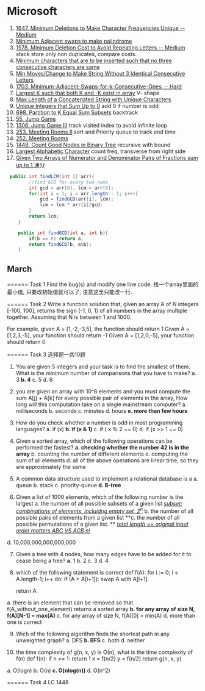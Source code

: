 # Microsoft

1. [1647. Minimum Deletions to Make Character Frequencies Unique -- Medium](https://leetcode.com/problems/minimum-deletions-to-make-character-frequencies-unique)
2. [Minimum Adjacent swaps to make palindrome](https://leetcode.com/discuss/interview-question/351783/)
3. [1578. Minimum Deletion Cost to Avoid Repeating Letters -- Medium](https://leetcode.com/problems/minimum-deletion-cost-to-avoid-repeating-letters/) stack store only non duplicates, compare costs.
4. [Minimum characters that are to be inserted such that no three consecutive characters are same](https://www.geeksforgeeks.org/minimum-characters-that-are-to-be-inserted-such-that-no-three-consecutive-characters-are-same/)
5. [Min Moves/Change to Make String Without 3 Identical Consecutive Letters](https://code.sololearn.com/c9a24a6A11a1)
6. [1703. Minimum-Adjacent-Swaps-for-k-Consecutive-Ones -- Hard](https://leetcode.com/problems/minimum-adjacent-swaps-for-k-consecutive-ones/discuss/987347/JavaC%2B%2BPython-Solution)
7. [Largest K such that both K and -K exist in array](https://leetcode.com/discuss/interview-question/406031/) V- shape
8. [Max Length of a Concatenated String with Unique Characters](https://leetcode.com/problems/maximum-length-of-a-concatenated-string-with-unique-characters/)
9. [Unique Integers that Sum Up to 0](https://leetcode.com/problems/find-n-unique-integers-sum-up-to-zero/) add 0 if number is odd
10. [698. Partition to K Equal Sum Subsets](https://leetcode.com/problems/partition-to-k-equal-sum-subsets/) backtrack
11. [55. Jump Game](https://leetcode.com/problems/jump-game/)
12. [1306. Jump Game III](https://leetcode.com/problems/jump-game-iii/) track visited index to avoid infinite loop
13. [253. Meeting Rooms II](https://leetcode.com/problems/meeting-rooms-ii/) sort and Priority queue to track end time
14. [252. Meeting Rooms](https://leetcode.com/problems/meeting-rooms/)
15. [1448. Count Good Nodes in Binary Tree](https://leetcode.com/problems/count-good-nodes-in-binary-tree/) recursive with bound
16. [Largest Alphabetic Character](https://www.geeksforgeeks.org/find-the-largest-alphabetic-character-present-in-the-string/) count freq, transverse from right side
17. [Given Two Arrays of Numerator and Denominator Pairs of Fractions sum up to 1 ](https://code.sololearn.com/c5192a3a20A1) 通分





```java
 public int findLCM(int [] arr){
        //find GCD for every two nums
        int gcd = arr[0], lcm = arr[0];
        for(int i = 1; i < arr.length - 1; i++){
            gcd = findGCD(arr[i], lcm);
            lcm = lcm * arr[i]/gcd;
        }
        return lcm;
    }

    public int findGCD(int a, int b){
        if(b == 0) return a;
        return findGCD(b, a%b);
    }
```



## March

======
Task 1
Find the bug(s) and modify one line code.
找一个array里面的最小值, 只要改初始值就可以了, 注意这里只能改一行.

======
Task 2
Write a function solution that, given an array A of N integers [-100, 100], returns the sign (-1, 0, 1) of all numbers in the array multiple together.
Assuming that N is between 1 and 1000.

For example, given A = [1,-2,-3,5], the function should return 1
Given A = [1,2,3,-5], your function should return -1
Given A = [1,2,0,-5], your function should return 0

======
Task 3 选择题一共10题

1. You are given 5 integers and your task is to find the smallest of them. What is the minimum number of comparisons that you have to make?
a. 3
**b. 4**
c. 5
d. 6

2. you are given an array with 10^8 elements and you must compute the sum A[j] + A[k] for every possible pair of elements in the array, How long will this computation take on a single mainstream computer?
a. milliseconds
b. seconds
c. minutes
d. hours
**e. more than few hours**

3. How do you check whether a number is odd in most programming languages?
a. if (x)
**b. if (x & 1)**
c. if ( x % 2 == 0)
d. if (x >> 1 == 0)

4. Given a sorted array, which of the following operations can be performed the fastest?
**a. checking whether the number 42 is in the array**
b. counting the number of different elements
c. computing the sum of all elements
d. all of the above operations are linear time, so they are approximately the same

5. A common data structure used to implement a relational database is a
a. queue
b. stack
c. priority-queue
**d. B-tree**

6. Given a list of 1000 elements, which of the following number is the largest
    a. the number of all possible subsets of a given list *<u>subset: combinations of elements, incluidng empty set, $2^n$</u>* 
    b. the number of all possible pairs of elements from a given list
    **c. the number of all possible permutations of a given list.  ** *<u>total length == original input order matters ABC VS ACB    $n!$</u>* 

  d. 10,000,000,000,000,000

7. Given a tree with 4 nodes, how many edges have to be added for it to cease being a tree?
    **a**. 1
    b. 2
    c. 3
    d. 4

8. which of the following statement is correct
    def f(A):
   for i := 0; i < A.length-1; i++  do:
       if (A > A[i+1]):
           swap A with A[i+1]

   return A

a. there is an element that can be removed so that f(A_without_one_element) returns a sorted array
**b. for any array of size N, f(A)[N-1] = max(A)**
c. for any array of size N, f(A)[0] = min(A)
d. more than one is correct

9. Wich of the following algorithm finds the shortest path in any unweighted graph?
a. DFS
**b. BFS**
c. both
d. neither

10. the time complexity of g(n, x, y) is O(n), what is the time complexity of f(n)
    def f(n):
    if n == 1:
        return 1
    x = f(n/2)
    y = f(n/2)
    return g(n, x, y)

a. O(logn)
b. O(n)
**c. O(nlog(n))**
d. O(n^2)

======
Task 4
LC 1448